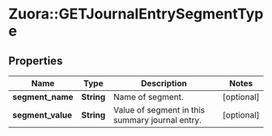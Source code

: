 # Zuora::GETJournalEntrySegmentType

## Properties
Name | Type | Description | Notes
------------ | ------------- | ------------- | -------------
**segment_name** | **String** | Name of segment.  | [optional] 
**segment_value** | **String** | Value of segment in this summary journal entry.  | [optional] 


